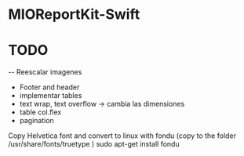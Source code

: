 # MIOReportKit-Swift

#  TODO
-- Reescalar imagenes
- Footer and header
- implementar tables
- text wrap, text overflow -> cambia las dimensiones
- table col.flex
- pagination

Copy Helvetica font and convert to linux with fondu (copy to the folder /usr/share/fonts/truetype )
sudo apt-get install fondu
